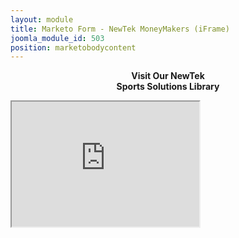 ```yaml
---
layout: module
title: Marketo Form - NewTek MoneyMakers (iFrame)
joomla_module_id: 503
position: marketobodycontent
---
```

<p style="text-align: center;"><strong>Visit Our NewTek <br />Sports Solutions Library</strong></p>
<iframe src="http://pages.newtek.com/Money-Makers-Form-US.html" scrolling="no" height="200" target="_top"></iframe>
